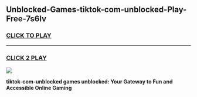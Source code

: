 
## Unblocked-Games-tiktok-com-unblocked-Play-Free-7s6lv
<h3>
<a href="https://premium76.site?title=tiktok-com-unblocked&ref=18A1">CLICK TO PLAY</a></h3>
<hr>

<h3>
<a href="https://premium76.site?title=tiktok-com-unblocked&ref=18A1">CLICK 2 PLAY</a>
  
</h3>

<a href="https://premium76.site?title=tiktok-com-unblocked&ref=18A1"><img src="https://clearcache.store/games.png"></a>


**tiktok-com-unblocked games unblocked: Your Gateway to Fun and Accessible Online Gaming**
